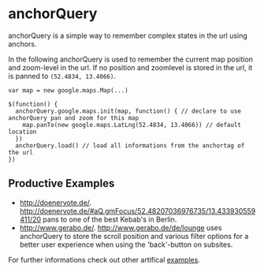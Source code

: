anchorQuery
===========

anchorQuery is a simple way to remember complex states in the url using anchors.

In the following anchorQuery is used to remember the current map position and zoom-level in the url.
If no position and zoomlevel is stored in the url, it is panned to `(52.4834, 13.4066)`.

```
var map = new google.maps.Map(...)

$(function() {
  anchorQuery.google.maps.init(map, function() { // declare to use anchorQuery pan and zoom for this map
    map.panTo(new google.maps.LatLng(52.4834, 13.4066)) // default location
  })
  anchorQuery.load() // load all informations from the anchortag of the url
})
```

## Productive Examples

* http://doenervote.de/. http://doenervote.de/#aQ.gmFocus/52.48207036976735/13.433930559411/20 pans to one of the best Kebab's in Berlin.
* http://www.gerabo.de/. http://www.gerabo.de/de/lounge uses anchorQuery to store the scroll position and various filter options for a better user experience when using the 'back'-button on subsites.

For further informations check out other artifical [examples](example).
